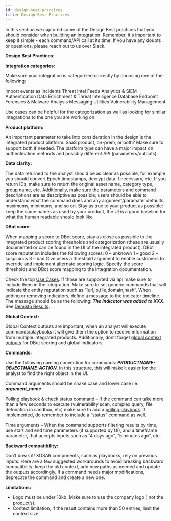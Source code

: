 ```yaml
---
id: design-best-practices
title: Design Best Practices
---
```


In this section we captured some of the Design Best practices that you should consider when building an integration.
Remember, it's important to keep it simple - each command/API call at its time.
If you have any doubts or questions, please reach out to us over Slack.

**Design Best Practices:**

**Integration categories:**

Make sure your integration is categorized correctly by choosing one of the following:

Import events as incidents
Threat Intel Feeds
Analytics & SIEM
Authentication
Data Enrichment & Threat Intelligence
Database
Endpoint
Forensics & Malware Analysis
Messaging
Utilities
Vulnerability Management

Use cases can be helpful for the categorization as well as looking for similar integrations to the one you are working on.


**Product platform:**

An important parameter to take into consideration in the design is the integrated product platform: SaaS product, on-prem, or both? Make sure to support both if needed. The platform type can have a major impact on authentication methods and possibly different API (parameters/outputs).


**Data clarity:**

The data returned to the analyst should be as clear as possible, for example you should convert Epoch timestamps, decrypt data if necessary, etc. If you return IDs, make sure to return the original asset name, category type, group name, etc. Additionally, make sure the parameters and command descriptions are as descriptive as possible; users should be able to understand what the command does and any argument/paramater defaults, maximums, minimums, and so on.
Stay as true to your product as possible: keep the same names as used by your product, the UI is a good baseline for what the human readable should look like



**DBot score:**

When mapping a score to DBot score, stay as close as possible to the integrated product scoring thresholds and categorization (these are usually documented or can be found in the UI of the integrated product). DBot score reputation includes the following scores:
0 – unknown
1 – good
2 – suspicious
3 – bad
Give users a threshold argument to enable customers to override and implement alternate scoring logic. Specify the score thresholds and DBot score mapping to the integration documentation.

Check the top [Use Cases](https://xsoar.pan.dev/docs/concepts/use-cases). If those are supported via api make sure to include them in the integration.
Make sure to set generic commands that will indicate the entity reputation such as “!url,ip,file,domain,hash”.
When adding or removing indicators, define a message to the indicator timeline. The message should be as the following: ***The indicator was added to XXX***. See [Demisto Results](https://xsoar.pan.dev/docs/integrations/code-conventions#deprecated---demistoresults).



**Global Context:**

Global Context outputs are important, when an analyst will execute commands/playbooks it will give them the option to receive information from multiple integrated products. Additionally, don’t forget [global context outputs](https://xsoar.pan.dev/docs/integrations/code-conventions#deprecated---demistoresults) for DBot scoring and global indicators.


**Commands:**

Use the following naming convention for commands: ***PRODUCTNAME-OBJECTNAME-ACTION***. In this structure, this will make it easier for the analyst to find the right object in the UI.

Command arguments should be snake case and lower case i.e. ***argument_name***

Polling playbook & check status command – If the command can take more than a few seconds to execute (vulnerability scan, complex query, file detonation in sandbox, etc) make sure to add a [polling playbook](https://xsoar.pan.dev/docs/playbooks/generic-polling). If implemented, do remember to include a “status” command as well.

Time arguments – When the command supports filtering results by time, use start and end time parameters (if supported by UI), and a timeframe parameter, that accepts inputs such as “4 days ago”, “5 minutes ago”, etc.


**Backward compatibility:**

Don’t break it! XOSAR components, such as playbooks, rely on previous inputs. Here are a few suggested workarounds to avoid breaking backward compatibility: keep the old context, add new paths as needed and update the outputs accordingly, if a command needs major modifications, deprecate the command and create a new one.

**Limitations:**

- Logo must be under 10kb. Make sure to use the company logo ( not the product’s).
- Context limitation, If the result contains more than 50 entries, limit the context size.
